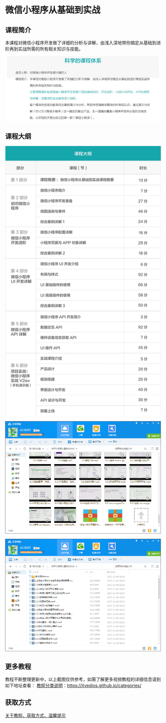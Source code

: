 # 微信小程序从基础到实战

## 课程简介

本课程对微信小程序开发做了详细的分析与讲解，由浅入深地带你搞定从基础到进阶再到实战所需的所有相关知识与技能。

![](img/微信小程序从基础到实战1.png)

<!--more-->

## 课程大纲

![](img/微信小程序从基础到实战2.jpg)

![](img/微信小程序从基础到实战3.png)

![](img/微信小程序从基础到实战4.png)

## 更多教程

教程不断整理更新中，以上截图仅供参考，如需了解更多视频教程的详细信息请到如下地址查看：
[教程分类说明](https://itvedios.github.io/categories/)：<https://itvedios.github.io/categories/>

## 获取方式

[关于教程、获取方式、温馨提示](https://itvedios.github.io/about/)
